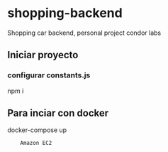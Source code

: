 # shopping-backend
Shopping car backend, personal project condor labs

## Iniciar proyecto
### configurar constants.js
npm i

## Para inciar con docker
docker-compose up
```
    Amazon EC2

``` 